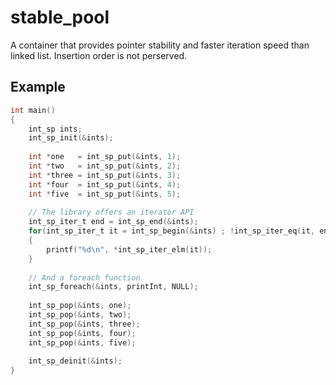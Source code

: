 # stable_pool
A container that provides pointer stability and faster iteration speed than linked list. Insertion order is not perserved.
## Example

```C
int main()
{
    int_sp ints;
    int_sp_init(&ints);
    
    int *one   = int_sp_put(&ints, 1);
    int *two   = int_sp_put(&ints, 2);
    int *three = int_sp_put(&ints, 3);
    int *four  = int_sp_put(&ints, 4);
    int *five  = int_sp_put(&ints, 5);
    
    // The library offers an iterator API
    int_sp_iter_t end = int_sp_end(&ints);
    for(int_sp_iter_t it = int_sp_begin(&ints) ; !int_sp_iter_eq(it, end) ; it = int_sp_iter_next(it))
    {
        printf("%d\n", *int_sp_iter_elm(it));
    }
    
    // And a foreach function
    int_sp_foreach(&ints, printInt, NULL);
    
    int_sp_pop(&ints, one);
    int_sp_pop(&ints, two);
    int_sp_pop(&ints, three);
    int_sp_pop(&ints, four);
    int_sp_pop(&ints, five);
    
    int_sp_deinit(&ints);
}
```
